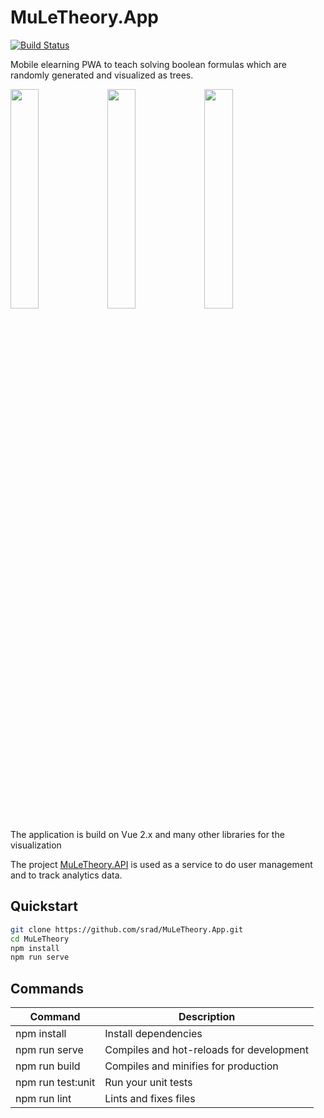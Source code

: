 # MuLeTheory.App

[![Build Status](https://jenkins.sedrad.com/buildStatus/icon?job=MuLeTheory.App)](https://jenkins.sedrad.com/job/MuLeTheory.App/)

Mobile elearning PWA to teach solving boolean formulas which are randomly generated and visualized as trees.

<img src="/../master/assets/media/0.jpg?raw=true" width="30%"> <img src="/../master/assets/media/1.jpg?raw=true" width="30%"> <img src="/../master/assets/media/2.jpg?raw=true" width="30%">

The application is build on Vue 2.x and many other libraries for the visualization

The project [MuLeTheory.API](https://github.com/srad/MuLeTheory.API) is used as a service to do user management and to track analytics data.

## Quickstart

```bash
git clone https://github.com/srad/MuLeTheory.App.git
cd MuLeTheory
npm install
npm run serve
```

## Commands

Command                    | Description
---------------------------|---------------------------------------------------------------------------------------
npm install                | Install dependencies
npm run serve              | Compiles and hot-reloads for development
npm run build              | Compiles and minifies for production
npm run test:unit          | Run your unit tests
npm run lint               | Lints and fixes files
